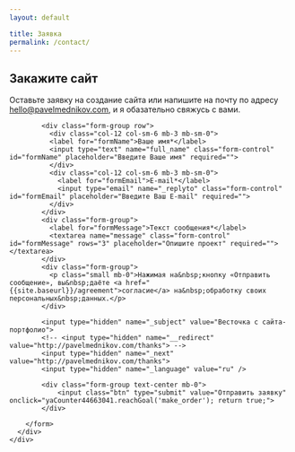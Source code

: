 ```yaml
---
layout: default

title: Заявка
permalink: /contact/
---
```



<section class="hero hero-index">
  <div class="container-fluid">
    <div class="row justify-content-lg-center">
      <div class="col col-lg-8"> 
        <h1>Закажите сайт</h1>
        <p>Оставьте заявку на&nbsp;создание сайта или&nbsp;напишите на&nbsp;почту по&nbsp;адресу <a href="mailto:hello@pavelmednikov.com?subject=Весточка с сайта-портфолио" onclick="yaCounter44663041.reachGoal('order_footer'); return true;">hello@pavelmednikov.com</a>, и&nbsp;я&nbsp;обазательно свяжусь с&nbsp;вами.</p>
      </div>
    </div>
  </div>
</section>

<section class="contact-form pt-0">
  <div class="container-fluid">
    <div class="row justify-content-lg-center">
      <div class="col col-lg-8">
      	<form action="https://formspree.io/hello@pavelmednikov.com" method="POST" data-parsley-validate="">
      		
			<div class="form-group row">
			  <div class="col-12 col-sm-6 mb-3 mb-sm-0">
			  <label for="formName">Ваше имя*</label>
			  <input type="text" name="full_name" class="form-control" id="formName" placeholder="Введите Ваше имя" required="">
			  </div>
			  <div class="col-12 col-sm-6 mb-3 mb-sm-0">
			    <label for="formEmail">E-mail*</label>
			    <input type="email" name="_replyto" class="form-control" id="formEmail" placeholder="Введите Ваш E-mail" required="">
			  </div>
			</div>
			<div class="form-group">
			  <label for="formMessage">Текст сообщения*</label>
			  <textarea name="message" class="form-control" id="formMessage" rows="3" placeholder="Опишите проект" required=""></textarea>
			</div>
			<div class="form-group">
			  <p class="small mb-0">Нажимая на&nbsp;кнопку «Отправить сообщение», вы&nbsp;даёте <a href="{{site.baseurl}}/agreement">согласие</a> на&nbsp;обработку своих персональных&nbsp;данных.</p> 
			</div>

			<input type="hidden" name="_subject" value="Весточка с сайта-портфолио">
			<!-- <input type="hidden" name="__redirect" value="http://pavelmednikov.com/thanks"> -->
			<input type="hidden" name="_next" value="http://pavelmednikov.com/thanks">
			<input type="hidden" name="_language" value="ru" />

			<div class="form-group text-center mb-0">
				<input class="btn" type="submit" value="Отправить заявку"  onclick="yaCounter44663041.reachGoal('make_order'); return true;">
			</div>

      	</form>
      </div>
    </div>
  </div>
</section>



